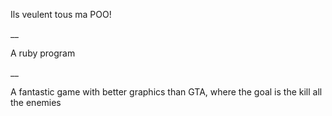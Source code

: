 Ils veulent tous ma POO! 

__ 

A ruby program

__

A fantastic game with better graphics than GTA, where the goal is the kill all the enemies